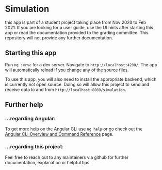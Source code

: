# Simulation

this app is part of a student project taking place from Nov 2020 to Feb 2021. 
If you are looking for a user guide, use the UI hints after starting this app or read the documentation provided to the grading committee. This repository will not provide any further documentation.

## Starting this app

Run `ng serve` for a dev server. Navigate to `http://localhost:4200/`. The app will automatically reload if you change any of the source files.

To use this app, you will also need to install the appropriate backend, which is currently not open source. Doing so will allow this project to send and receive data to and from `http://localhost:8080/simulation`. 

## Further help

### ...regarding Angular:

To get more help on the Angular CLI use `ng help` or go check out the [Angular CLI Overview and Command Reference](https://angular.io/cli) page.

### ...regarding this project:

Feel free to reach out to any maintainers via github for further documentation, explanation or helpful tips.

